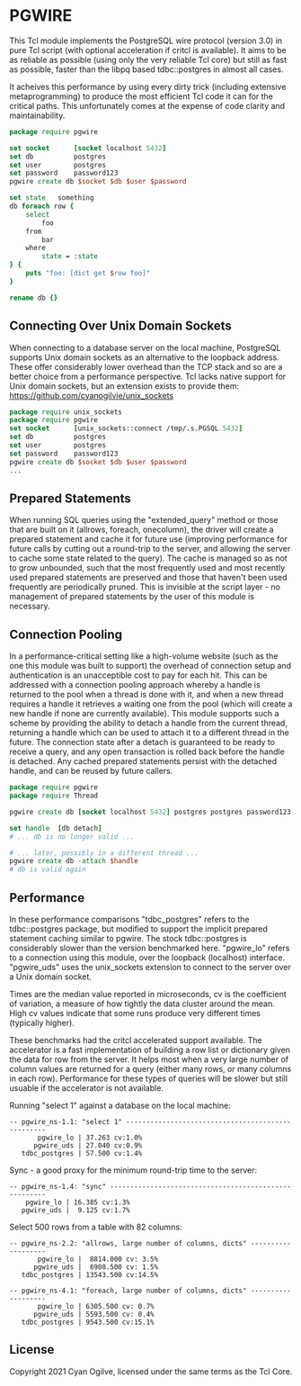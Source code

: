 PGWIRE
======

This Tcl module implements the PostgreSQL wire protocol (version 3.0) in pure
Tcl script (with optional acceleration if critcl is available).  It aims to be
as reliable as possible (using only the very reliable Tcl core) but still as
fast as possible, faster than the libpq based tdbc::postgres in almost all
cases.

It acheives this performance by using every dirty trick (including extensive
metaprogramming) to produce the most efficient Tcl code it can for the critical
paths.  This unfortunately comes at the expense of code clarity and
maintainability.

~~~tcl
package require pgwire

set socket		[socket localhost 5432]
set db			postgres
set user		postgres
set password	password123
pgwire create db $socket $db $user $password

set state	something
db foreach row {
	select
		foo
	from
		bar
	where
		state = :state
} {
	puts "foo: [dict get $row foo]"
}

rename db {}
~~~

Connecting Over Unix Domain Sockets
-----------------------------------

When connecting to a database server on the local machine, PostgreSQL supports
Unix domain sockets as an alternative to the loopback address.  These offer
considerably lower overhead than the TCP stack and so are a better choice
from a performance perspective.  Tcl lacks native support for Unix domain sockets,
but an extension exists to provide them: https://github.com/cyanogilvie/unix_sockets

~~~tcl
package require unix_sockets
package require pgwire
set socket		[unix_sockets::connect /tmp/.s.PGSQL.5432]
set db			postgres
set user		postgres
set password	password123
pgwire create db $socket $db $user $password
...
~~~

Prepared Statements
-------------------

When running SQL queries using the "extended_query" method or those that are
built on it (allrows, foreach, onecolumn), the driver will create a prepared
statement and cache it for future use (improving performance for future calls
by cutting out a round-trip to the server, and allowing the server to cache
some state related to the query).  The cache is managed so as not to grow
unbounded, such that the most frequently used and most recently used prepared
statements are preserved and those that haven't been used frequently are
periodically pruned.  This is invisible at the script layer - no management
of prepared statements by the user of this module is necessary.

Connection Pooling
------------------

In a performance-critical setting like a high-volume website (such as the one
this module was built to support) the overhead of connection setup and
authentication is an unacceptible cost to pay for each hit.  This can be
addressed with a connection pooling approach whereby a handle is returned to
the pool when a thread is done with it, and when a new thread requires a handle
it retrieves a waiting one from the pool (which will create a new handle if
none are currently available).  This module supports such a scheme by providing
the ability to detach a handle from the current thread, returning a handle
which can be used to attach it to a different thread in the future.  The
connection state after a detach is guaranteed to be ready to receive a query,
and any open transaction is rolled back before the handle is detached.  Any
cached prepared statements persist with the detached handle, and can be reused
by future callers.

~~~tcl
package require pgwire
package require Thread

pgwire create db [socket localhost 5432] postgres postgres password123

set handle	[db detach]
# ... db is no longer valid ...

# ... later, possibly in a different thread ...
pgwire create db -attach $handle
# db is valid again
~~~

Performance
-----------

In these performance comparisons "tdbc_postgres" refers to the tdbc::postgres
package, but modified to support the implicit prepared statement caching
similar to pgwire.  The stock tdbc::postgres is considerably slower than the
version benchmarked here.  "pgwire_lo" refers to a connection using this
module, over the loopback (localhost) interface.  "pgwire_uds" uses the
unix_sockets extension to connect to the server over a Unix domain socket.

Times are the median value reported in microseconds, cv is the coefficient of
variation, a measure of how tightly the data cluster around the mean.  High
cv values indicate that some runs produce very different times (typically higher).

These benchmarks had the critcl accelerated support available.  The accelerator
is a fast implementation of building a row list or dictionary given the data
for row from the server.  It helps most when a very large number of column
values are returned for a query (either many rows, or many columns in each
row).  Performance for these types of queries will be slower but still usuable
if the accelerator is not available.

Running "select 1" against a database on the local machine:
~~~
-- pgwire_ns-1.1: "select 1" --------------------------------------------------
       pgwire_lo | 37.263 cv:1.0%
      pgwire_uds | 27.040 cv:0.9%
   tdbc_postgres | 57.500 cv:1.4%
~~~

Sync - a good proxy for the minimum round-trip time to the server:
~~~
-- pgwire_ns-1.4: "sync" ------------------------------------------------------
    pgwire_lo | 16.385 cv:1.3%
   pgwire_uds |  9.125 cv:1.7%
~~~

Select 500 rows from a table with 82 columns:
~~~
-- pgwire_ns-2.2: "allrows, large number of columns, dicts" -------------------
       pgwire_lo |  8814.000 cv: 3.5%
      pgwire_uds |  6908.500 cv: 1.5%
   tdbc_postgres | 13543.500 cv:14.5%

-- pgwire_ns-4.1: "foreach, large number of columns, dicts" -------------------
       pgwire_lo | 6305.500 cv: 0.7%
      pgwire_uds | 5593.500 cv: 0.4%
   tdbc_postgres | 9543.500 cv:15.1%
~~~

License
-------

Copyright 2021 Cyan Ogilve, licensed under the same terms as the Tcl Core.
